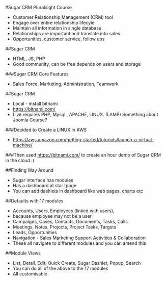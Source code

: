 #Sugar CRM Pluralsight Course

* Customer Relationship Management (CRM) tool
* Engage over entire relationship lifecyle
* Maintain all information in single database
* Relationships are important and translate into sales
* Opportunities, customer service, follow ups

##Sugar CRM
* HTML, JS, PHP
* Good community, can be free depends on users and storage

###Sugar CRM Core Features
* Sales Force, Marketing, Administration, Teamwork

##Sugar CRM
* Local - install bitnami
* https://bitnami.com/
* Live requires PHP, Mysql , APACHE, LINUX. (LAMP) Something about Joomla Course?

###Decided to Create a LINUX in AWS
* https://aws.amazon.com/getting-started/tutorials/launch-a-virtual-machine/

###Then used https://bitnami.com/ to create an hour demo of Sugar CRM in the cloud :)

##Finding Way Around
* Sugar interface has modules
* Has a dashboard at star tpage 
* You can add dashlets in dashboard like web pages, charts etc

##Defaults with 17 modules
* Accounts, Users, Employees (linked with users),
* because employee may not be a user
* Campaigns, Cases, Contacts, Documents, Tasks, Calls
* Meetings, Notes, Projects, Project Tasks, Targets
* Leads, Opportunities 
* Navigation - Sales Marketing Support Activities & Collaboration 
* These all navigate to different modules and you can amend this 

##Module Views
* List, Detail, Edit, Quick Create, Sugar Dashlet, Popup, Search
* You can do all of the above to the 17 modules
* All customisable
